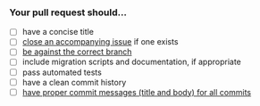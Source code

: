 ### Your pull request should…

* [ ] have a concise title
* [ ] [close an accompanying issue](https://help.github.com/en/articles/closing-issues-using-keywords) if one exists
* [ ] [be against the correct branch](https://docs.opencast.org/develop/developer/#development-process#acceptance-criteria-for-patches-in-different-versions)
* [ ] include migration scripts and documentation, if appropriate
* [ ] pass automated tests
* [ ] have a clean commit history
* [ ] [have proper commit messages (title and body) for all commits](https://medium.com/@steveamaza/e028865e5791)

